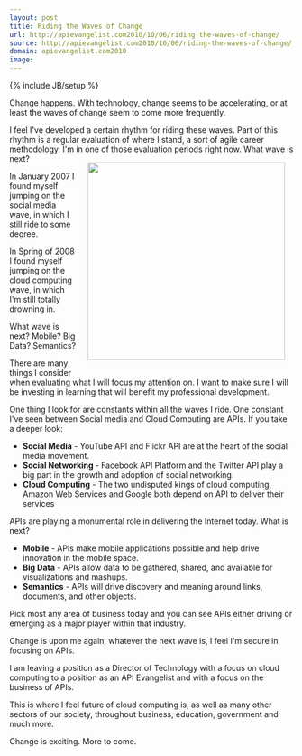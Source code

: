 ```yaml
---
layout: post
title: Riding the Waves of Change
url: http://apievangelist.com2010/10/06/riding-the-waves-of-change/
source: http://apievangelist.com2010/10/06/riding-the-waves-of-change/
domain: apievangelist.com2010
image: 
---
```

{% include JB/setup %}
Change happens.  With technology, change seems to be accelerating, or at least the waves of change seem to come more frequently.<p></p>
I feel I've developed a certain rhythm for riding these waves.   Part of this rhythm is a regular evaluation of where I stand, a sort of agile career methodology.  I'm in one of those evaluation periods right now.
<img style="padding: 15px;" src="http://kinlane-productions.s3.amazonaws.com/waves.jpg" alt="" width="350" align="right" />
What wave is next?<p></p>
In January 2007 I found myself jumping on the social media wave, in which I still ride to some degree.<p></p>
In Spring of 2008 I found myself jumping on the cloud computing wave, in which I'm still totally drowning in.<p></p>
What wave is next?   Mobile?   Big Data?   Semantics?<p></p>
There are many things I consider when evaluating what I will focus my attention on.  I want to make sure I will be investing in learning that will benefit my professional development.<p></p>
One thing I look for are constants within all the waves I ride.  One constant I've seen between Social media and Cloud Computing are APIs.  If you take a deeper look:
<ul class="mainlist">
	<li><strong>Social Media</strong> - YouTube API and Flickr API are at the heart of the social media movement.</li>
	<li><strong>Social Networking </strong>- Facebook API Platform and the Twitter API play a big part in the growth and adoption of social networking.</li>
	<li><strong>Cloud Computing</strong> - The two undisputed kings of cloud computing,  Amazon Web Services and Google both depend on API to deliver their services</li>
</ul>
APIs are playing a monumental role in delivering the Internet today.  What is next?
<ul class="mainlist">
	<li><strong>Mobile</strong> - APIs make mobile applications possible and help drive innovation in the mobile space.</li>
	<li><strong>Big Data</strong> - APIs allow data to be gathered, shared, and available for visualizations and mashups.</li>
	<li><strong>Semantics</strong> - APIs will drive discovery and meaning around links, documents, and other objects.</li>
</ul>
Pick most any area of business today and you can see APIs either driving or emerging as a major player within that industry.<p></p>
Change is upon me again, whatever the next wave is, I feel I'm secure in focusing on APIs.<p></p>
I am leaving a position as a Director of Technology with a focus on cloud computing to a position as an API Evangelist and with a focus on the business of APIs.<p></p>
This is where I feel future of cloud computing is, as well as many other sectors of our society, throughout business, education, government and much more.<p></p>
Change is exciting.   More to come.

